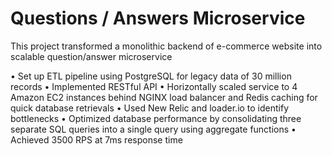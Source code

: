 # Questions / Answers Microservice
This project transformed a monolithic backend of e-commerce website into scalable question/answer microservice

• Set up ETL pipeline using PostgreSQL for legacy data of 30 million records
• Implemented RESTful API
• Horizontally scaled service to 4 Amazon EC2 instances behind NGINX load balancer and Redis caching for quick database retrievals 
• Used New Relic and loader.io to identify bottlenecks
• Optimized database performance by consolidating three separate SQL queries into a single query using aggregate functions
• Achieved 3500 RPS at 7ms response time
